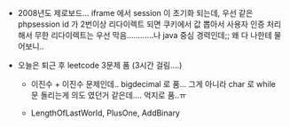 
* 2008년도 제로보드... iframe 에서 session 이 초기화 되는데, 우선 같은 phpsession id 가 2번이상 리다이렉트 되면 쿠키에서 값 뽑아서 사용자 인증 처리 해서 무한 리다이렉트는 우선 막음............나 java 중심 경력인데;; 왜 다 나한테 물어보니..


* 오늘은 퇴근 후 leetcode 3문제 품 (3시간 걸림....)
    * 이진수 + 이진수 문제인데.. bigdecimal 로 품... 그게 아니라 char 로 while 문 돌리는게 의도 였던거 같은데.... 억지로 품..ㅠ
    
    * LengthOfLastWorld, PlusOne, AddBinary


